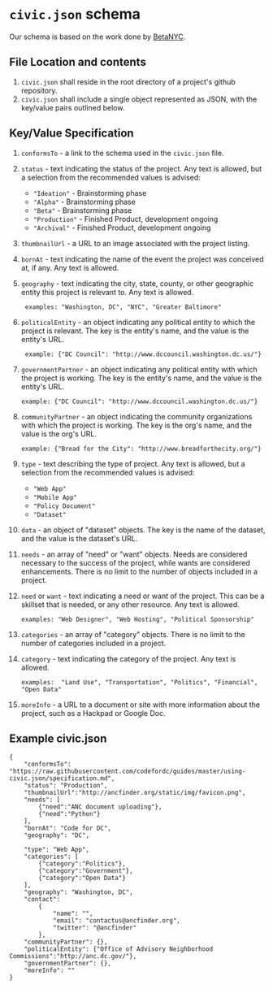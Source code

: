 # `civic.json` schema

Our schema is based on the work done by [BetaNYC](https://github.com/BetaNYC/civic.json/blob/master/specification.md).

## File Location and contents
1. `civic.json` shall reside in the root directory of a project's github repository.
2. `civic.json` shall include a single object represented as JSON, with the key/value pairs outlined below.

## Key/Value Specification
1. `conformsTo` - a link to the schema used in the `civic.json` file.
2. `status` - text indicating the status of the project.  Any text is allowed, but a selection from the recommended values is advised:

   * `"Ideation"` - Brainstorming phase
   * `"Alpha"` - Brainstorming phase
   * `"Beta"` - Brainstorming phase
   * `"Production"` - Finished Product, development ongoing
   * `"Archival"` - Finished Product, development ongoing

3. `thumbnailUrl` - a URL to an image associated with the project listing.
4. `bornAt` - text indicating the name of the event the project was conceived at, if any.  Any text is allowed.
5. `geography` - text indicating the city, state, county, or other geographic entity this project is relevant to.  Any text is allowed.

        examples: "Washington, DC", "NYC", "Greater Baltimore"
6. `politicalEntity` - an object indicating any political entity to which the project is relevant. The key is the entity's name, and the value is the entity's URL.

        example: {"DC Council": "http://www.dccouncil.washington.dc.us/"}
7.  `governmentPartner` - an object indicating any political entity with which the project is working. The key is the entity's name, and the value is the entity's URL.

        example: {"DC Council": "http://www.dccouncil.washington.dc.us/"}
8.  `communityPartner` - an object indicating the community organizations with which the project is working. The key is the org's name, and the value is the org's URL.

        example: {"Bread for the City": "http://www.breadforthecity.org/"}
9. `type` - text describing the type of project.  Any text is allowed, but a selection from the recommended values is advised:

   * `"Web App"`
   * `"Mobile App"`
   * `"Policy Document"`
   * `"Dataset"`

10. `data` - an object of "dataset" objects. The key is the name of the dataset, and the value is the dataset's URL.
11. `needs` - an array of "need" or "want" objects.  Needs are considered necessary to the success of the project, while wants are considered enhancements.  There is no limit to the number of objects included in a project.
12. `need` or `want` - text indicating a need or want of the project.  This can be a skillset that is needed, or any other resource.  Any text is allowed.

        examples: "Web Designer", "Web Hosting", "Political Sponsorship"
13. `categories` - an array of "category" objects.  There is no limit to the number of categories included in a project.
14. `category` - text indicating the category of the project.  Any text is allowed.

        examples:  "Land Use", "Transportation", "Politics", "Financial", "Open Data"
15. `moreInfo` - a URL to a document or site with more information about the project, such as a Hackpad or Google Doc.

## Example civic.json

```
{
    "conformsTo": "https://raw.githubusercontent.com/codefordc/guides/master/using-civic.json/specification.md",
    "status": "Production",
    "thumbnailUrl":"http://ancfinder.org/static/img/favicon.png",
    "needs": [
        {"need":"ANC document uploading"},
        {"need":"Python"}
    ],
    "bornAt": "Code for DC",
    "geography": "DC",

    "type": "Web App",
    "categories": [
        {"category":"Politics"},
        {"category":"Government"},
        {"category":"Open Data"}
    ],
    "geography": "Washington, DC",
    "contact":
        {
            "name": "",
            "email": "contactus@ancfinder.org",
            "twitter": "@ancfinder"
        },
    "communityPartner": {},
    "politicalEntity": {"Office of Advisory Neighborhood Commissions":"http://anc.dc.gov/"},
    "governmentPartner": {},
    "moreInfo": ""
}
```
